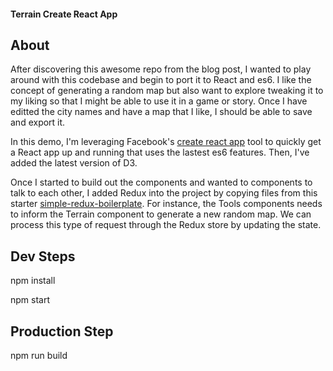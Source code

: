 #### Terrain Create React App

## About

After discovering this awesome repo from the blog post, I wanted to play around with this codebase and begin to port it to React and es6. I like the concept of generating a random map but also want to explore tweaking it to my liking so that I might be able to use it in a game or story. Once I have editted the city names and have a map that I like, I should be able to save and export it. 

In this demo, I'm leveraging Facebook's [create react app](https://facebook.github.io/react/blog/2016/07/22/create-apps-with-no-configuration.html) tool to quickly get a React app up and running that uses the lastest es6 features. Then, I've added the latest version of D3. 


Once I started to build out the components and wanted to components to talk to each other, I added Redux into the project by copying files from this starter [simple-redux-boilerplate](https://github.com/tsaiDavid/simple-redux-boilerplate). For instance, the Tools components needs to inform the Terrain component to generate a new random map. We can process this type of request through the Redux store by updating the state.  

## Dev Steps
 
npm install
 
npm start 

## Production Step
 
npm run build



